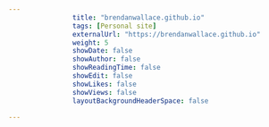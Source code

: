 ---
                title: "brendanwallace.github.io"
                tags: [Personal site]
                externalUrl: "https://brendanwallace.github.io"
                weight: 5
                showDate: false
                showAuthor: false
                showReadingTime: false
                showEdit: false
                showLikes: false
                showViews: false
                layoutBackgroundHeaderSpace: false
                ---

